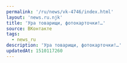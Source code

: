 ```yaml
---
permalink: '/ru/news/vk-4746/index.html'
layout: 'news.ru.njk'
title: 'Ура товарищи, фотокарточки!…'
source: ВКонтакте
tags:
  - news_ru
description: 'Ура товарищи, фотокарточки!…'
updatedAt: 1510117260
---
```

